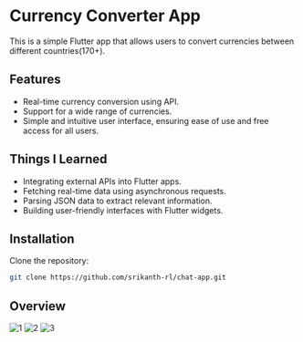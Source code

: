 # Currency Converter App

This is a simple Flutter app that allows users to convert currencies between different countries(170+).

## Features

- Real-time currency conversion using API.
- Support for a wide range of currencies.
- Simple and intuitive user interface, ensuring ease of use and free access for all users.

## Things I Learned

- Integrating external APIs into Flutter apps.
- Fetching real-time data using asynchronous requests.
- Parsing JSON data to extract relevant information.
- Building user-friendly interfaces with Flutter widgets.

## Installation
  Clone the repository:
   ```bash
   git clone https://github.com/srikanth-rl/chat-app.git
```

## Overview

![1](https://github.com/srikanth-rl/currency-converter/assets/98140086/95b46fb4-4df5-4289-8136-11c0e189eaff)
![2](https://github.com/srikanth-rl/currency-converter/assets/98140086/c492f10a-1b4c-4f41-9487-47ac6cec2227)
![3](https://github.com/srikanth-rl/currency-converter/assets/98140086/59e0d4ac-06da-4706-afe1-c68e155e2491)
